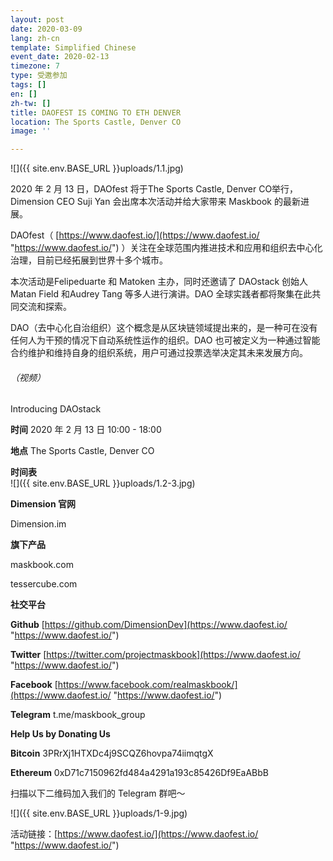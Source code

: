 ```yaml
---
layout: post
date: 2020-03-09
lang: zh-cn
template: Simplified Chinese
event_date: 2020-02-13
timezone: 7
type: 受邀参加
tags: []
en: []
zh-tw: []
title: DAOFEST IS COMING TO ETH DENVER
location: The Sports Castle, Denver CO
image: ''

---
```

![]({{ site.env.BASE_URL }}uploads/1.1.jpg)

2020 年 2 月 13 日，DAOfest 将于The Sports Castle, Denver CO举行，Dimension CEO Suji Yan 会出席本次活动并给大家带来 Maskbook 的最新进展。

DAOfest（ [https://www.daofest.io/](https://www.daofest.io/ "https://www.daofest.io/") ）关注在全球范围内推进技术和应用和组织去中心化治理，目前已经拓展到世界十多个城市。

本次活动是Felipeduarte 和 Matoken 主办，同时还邀请了 DAOstack 创始人 Matan Field 和Audrey Tang 等多人进行演讲。DAO 全球实践者都将聚集在此共同交流和探索。

DAO（去中心化自治组织）这个概念是从区块链领域提出来的，是一种可在没有任何人为干预的情况下自动系统性运作的组织。DAO 也可被定义为一种通过智能合约维护和维持自身的组织系统，用户可通过投票选举决定其未来发展方向。

###### （视频）
Introducing DAOstack

**时间**
2020 年 2 月 13 日
10:00 - 18:00

**地点**
The Sports Castle, Denver CO

 **时间表**  
![]({{ site.env.BASE_URL }}uploads/1.2-3.jpg)

**Dimension 官网**

Dimension.im

**旗下产品**

maskbook.com

tessercube.com

**社交平台**

**Github** [https://github.com/DimensionDev](https://www.daofest.io/ "https://www.daofest.io/")

**Twitter** [https://twitter.com/projectmaskbook](https://www.daofest.io/ "https://www.daofest.io/")

**Facebook** [https://www.facebook.com/realmaskbook/](https://www.daofest.io/ "https://www.daofest.io/")

**Telegram** t.me/maskbook_group

**Help Us by Donating Us**

**Bitcoin** 3PRrXj1HTXDc4j9SCQZ6hovpa74iimqtgX

**Ethereum** 0xD71c7150962fd484a4291a193c85426Df9EaABbB

扫描以下二维码加入我们的 Telegram 群吧～

![]({{ site.env.BASE_URL }}uploads/1-9.jpg)

活动链接：[https://www.daofest.io/](https://www.daofest.io/ "https://www.daofest.io/")